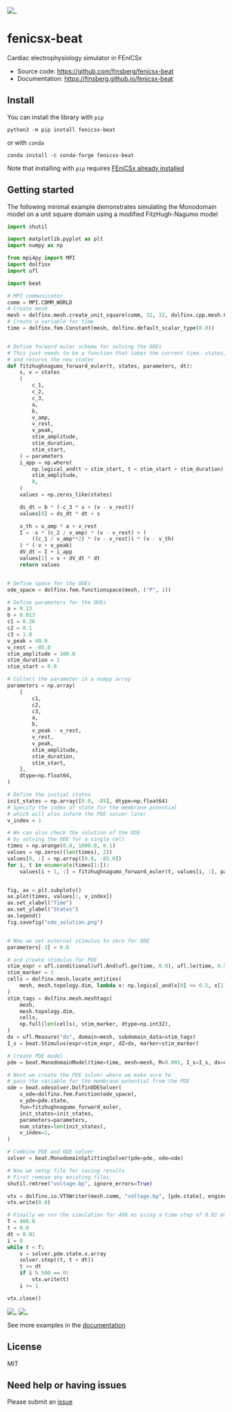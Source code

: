 ![_](https://raw.githubusercontent.com/finsberg/fenicsx-beat/refs/heads/main/docs/_static/logo.png)

# fenicsx-beat
Cardiac electrophysiology simulator in FEniCSx

- Source code: https://github.com/finsberg/fenicsx-beat
- Documentation: https://finsberg.github.io/fenicsx-beat


## Install
You can install the library with `pip`
```
python3 -m pip install fenicsx-beat
```
or with `conda`
```
conda install -c conda-forge fenicsx-beat
```
Note that installing with `pip` requires [FEniCSx already installed](https://fenicsproject.org/download/)

## Getting started

The following minimal example demonstrates simulating the Monodomain model on a unit square domain using a modified FitzHugh-Nagumo model

```python
import shutil

import matplotlib.pyplot as plt
import numpy as np

from mpi4py import MPI
import dolfinx
import ufl

import beat

# MPI communicator
comm = MPI.COMM_WORLD
# Create mesh
mesh = dolfinx.mesh.create_unit_square(comm, 32, 32, dolfinx.cpp.mesh.CellType.triangle)
# Create a variable for time
time = dolfinx.fem.Constant(mesh, dolfinx.default_scalar_type(0.0))


# Define forward euler scheme for solving the ODEs
# This just needs to be a function that takes the current time, states, parameters and dt
# and returns the new states
def fitzhughnagumo_forward_euler(t, states, parameters, dt):
    s, v = states
    (
        c_1,
        c_2,
        c_3,
        a,
        b,
        v_amp,
        v_rest,
        v_peak,
        stim_amplitude,
        stim_duration,
        stim_start,
    ) = parameters
    i_app = np.where(
        np.logical_and(t > stim_start, t < stim_start + stim_duration),
        stim_amplitude,
        0,
    )
    values = np.zeros_like(states)

    ds_dt = b * (-c_3 * s + (v - v_rest))
    values[0] = ds_dt * dt + s

    v_th = v_amp * a + v_rest
    I = -s * (c_2 / v_amp) * (v - v_rest) + (
        ((c_1 / v_amp**2) * (v - v_rest)) * (v - v_th)
    ) * (-v + v_peak)
    dV_dt = I + i_app
    values[1] = v + dV_dt * dt
    return values


# Define space for the ODEs
ode_space = dolfinx.fem.functionspace(mesh, ("P", 1))

# Define parameters for the ODEs
a = 0.13
b = 0.013
c1 = 0.26
c2 = 0.1
c3 = 1.0
v_peak = 40.0
v_rest = -85.0
stim_amplitude = 100.0
stim_duration = 1
stim_start = 0.0

# Collect the parameter in a numpy array
parameters = np.array(
    [
        c1,
        c2,
        c3,
        a,
        b,
        v_peak - v_rest,
        v_rest,
        v_peak,
        stim_amplitude,
        stim_duration,
        stim_start,
    ],
    dtype=np.float64,
)

# Define the initial states
init_states = np.array([0.0, -85], dtype=np.float64)
# Specify the index of state for the membrane potential
# which will also inform the PDE solver later
v_index = 1

# We can also check the solution of the ODE
# by solving the ODE for a single cell
times = np.arange(0.0, 1000.0, 0.1)
values = np.zeros((len(times), 2))
values[0, :] = np.array([0.0, -85.0])
for i, t in enumerate(times[1:]):
    values[i + 1, :] = fitzhughnagumo_forward_euler(t, values[i, :], parameters, dt=0.1)


fig, ax = plt.subplots()
ax.plot(times, values[:, v_index])
ax.set_xlabel("Time")
ax.set_ylabel("States")
ax.legend()
fig.savefig("ode_solution.png")


# Now we set external stimulus to zero for ODE
parameters[-3] = 0.0

# and create stimulus for PDE
stim_expr = ufl.conditional(ufl.And(ufl.ge(time, 0.0), ufl.le(time, 0.5)), 600.0, 0.0)
stim_marker = 1
cells = dolfinx.mesh.locate_entities(
    mesh, mesh.topology.dim, lambda x: np.logical_and(x[0] <= 0.5, x[1] <= 0.5)
)
stim_tags = dolfinx.mesh.meshtags(
    mesh,
    mesh.topology.dim,
    cells,
    np.full(len(cells), stim_marker, dtype=np.int32),
)
dx = ufl.Measure("dx", domain=mesh, subdomain_data=stim_tags)
I_s = beat.Stimulus(expr=stim_expr, dZ=dx, marker=stim_marker)

# Create PDE model
pde = beat.MonodomainModel(time=time, mesh=mesh, M=0.001, I_s=I_s, dx=dx)

# Next we create the PDE solver where we make sure to
# pass the variable for the membrane potential from the PDE
ode = beat.odesolver.DolfinODESolver(
    v_ode=dolfinx.fem.Function(ode_space),
    v_pde=pde.state,
    fun=fitzhughnagumo_forward_euler,
    init_states=init_states,
    parameters=parameters,
    num_states=len(init_states),
    v_index=1,
)

# Combine PDE and ODE solver
solver = beat.MonodomainSplittingSolver(pde=pde, ode=ode)

# Now we setup file for saving results
# First remove any existing files
shutil.rmtree("voltage.bp", ignore_errors=True)

vtx = dolfinx.io.VTXWriter(mesh.comm, "voltage.bp", [pde.state], engine="BP5")
vtx.write(0.0)

# Finally we run the simulation for 400 ms using a time step of 0.01 ms
T = 400.0
t = 0.0
dt = 0.01
i = 0
while t < T:
    v = solver.pde.state.x.array
    solver.step((t, t + dt))
    t += dt
    if i % 500 == 0:
        vtx.write(t)
    i += 1

vtx.close()

```
![_](https://raw.githubusercontent.com/finsberg/fenicsx-beat/refs/heads/main/docs/_static/simple.gif)
![_](https://raw.githubusercontent.com/finsberg/fenicsx-beat/refs/heads/main/joss-paper/paper_figure.png)

See more examples in the [documentation](https://finsberg.github.io/fenicsx-beat)

## License
MIT

## Need help or having issues
Please submit an [issue](https://github.com/finsberg/fenicsx-beat/issues)
